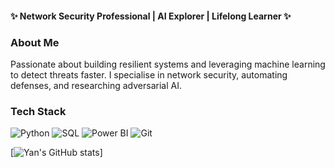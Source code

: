 #### ✨ Network Security Professional | AI Explorer | Lifelong Learner ✨

<!--
**git-yansi/git-yansi** is a ✨ _special_ ✨ repository because its `README.md` (this file) appears on your GitHub profile.
-->
### About Me
Passionate about building resilient systems and leveraging machine learning to detect threats faster. I specialise in network security, automating defenses, and researching adversarial AI.

### Tech Stack
![Python](https://img.shields.io/badge/-Python-blue?style=flat-square&logo=python)
![SQL](https://img.shields.io/badge/-SQL-blue?style=flat-square&logo=postgresql)
![Power BI](https://img.shields.io/badge/-Power%20BI-yellow?style=flat-square&logo=powerbi)
![Git](https://img.shields.io/badge/-Git-black?style=flat-square&logo=git)

[![Yan's GitHub stats](https://github-readme-stats.vercel.app/api?username=git-yansi)]

